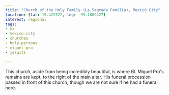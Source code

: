```yaml
---
title: "Church of the Holy Family (La Sagrada Familia), Mexico City"
location: {lat: 19.422522, lng: -99.1609427}
interest: regional
tags:
- mx
- mexico-city
- churches
- holy-persons
- miguel-pro
- jesuits

---
```



This church, aside from being incredibly beautiful, is where Bl. Miguel Pro's remains are kept, to the right of the main altar.  His funeral procession passed in front of this church, though we are not sure if he had a funeral here.


